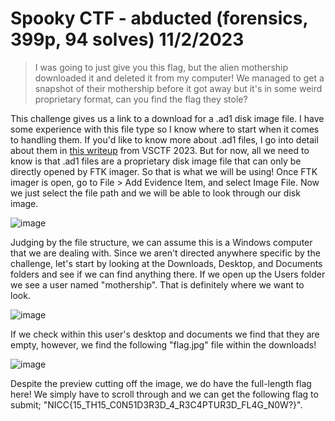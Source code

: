 # Spooky CTF - abducted (forensics, 399p, 94 solves) 11/2/2023

> I was going to just give you this flag, but the alien mothership downloaded it and deleted it from my computer!
> We managed to get a snapshot of their mothership before it got away but it's in some weird proprietary format, can you find the flag they stole?

This challenge gives us a link to a download for a .ad1 disk image file. I have some experience with this file type so I know where to start when it comes to handling them. If you'd like to know more about .ad1 files, I go into detail about them in [this writeup](https://github.com/heathbar019/Writeups/tree/main/2023-09-23-VSCTF/for_canguard) from VSCTF 2023. But for now, all we need to know is that .ad1 files are a proprietary disk image file that can only be directly opened by FTK imager. So that is what we will be using! Once FTK imager is open, go to File > Add Evidence Item, and select Image File. Now we just select the file path and we will be able to look through our disk image.

![image](https://github.com/heathbar019/Writeups/assets/114100890/a356e57f-770a-4519-9d09-158c58fd1c1c)

Judging by the file structure, we can assume this is a Windows computer that we are dealing with. Since we aren't directed anywhere specific by the challenge, let's start by looking at the Downloads, Desktop, and Documents folders and see if we can find anything there. If we open up the Users folder we see a user named "mothership". That is definitely where we want to look.

![image](https://github.com/heathbar019/Writeups/assets/114100890/873a547f-2756-4448-a55b-d0cd4160ca48)

If we check within this user's desktop and documents we find that they are empty, however, we find the following "flag.jpg" file within the downloads!

![image](https://github.com/heathbar019/Writeups/assets/114100890/f562c4e0-b4d3-4375-8076-0a445be22725)

Despite the preview cutting off the image, we do have the full-length flag here! We simply have to scroll through and we can get the following flag to submit; "NICC{15_TH15_C0N51D3R3D_4_R3C4PTUR3D_FL4G_N0W?}".
